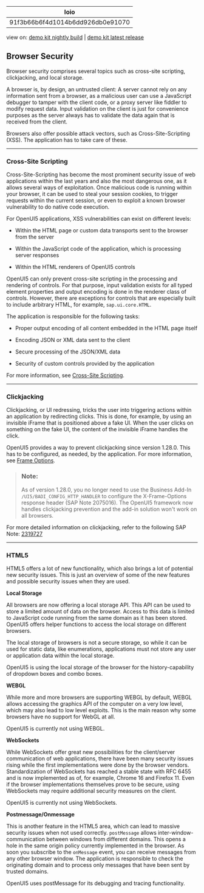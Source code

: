 <!-- loio91f3b66b6f4d1014b6dd926db0e91070 -->

| loio |
| -----|
| 91f3b66b6f4d1014b6dd926db0e91070 |

<div id="loio">

view on: [demo kit nightly build](https://openui5nightly.hana.ondemand.com/#/topic/91f3b66b6f4d1014b6dd926db0e91070) | [demo kit latest release](https://openui5.hana.ondemand.com/#/topic/91f3b66b6f4d1014b6dd926db0e91070)</div>

## Browser Security

Browser security comprises several topics such as cross-site scripting, clickjacking, and local storage.

A browser is, by design, an untrusted client: A server cannot rely on any information sent from a browser, as a malicious user can use a JavaScript debugger to tamper with the client code, or a proxy server like fiddler to modify request data. Input validation on the client is just for convenience purposes as the server always has to validate the data again that is received from the client.

Browsers also offer possible attack vectors, such as Cross-Site-Scripting \(XSS\). The application has to take care of these.

***

<a name="loio91f3b66b6f4d1014b6dd926db0e91070__section_6C7CB6E84E7E42DB821D50A02BEFF849"/>

### Cross-Site Scripting

Cross-Site-Scripting has become the most prominent security issue of web applications within the last years and also the most dangerous one, as it allows several ways of exploitation. Once malicious code is running within your browser, it can be used to steal your session cookies, to trigger requests within the current session, or even to exploit a known browser vulnerability to do native code execution.

For OpenUI5 applications, XSS vulnerabilities can exist on different levels:

-   Within the HTML page or custom data transports sent to the browser from the server

-   Within the JavaScript code of the application, which is processing server responses

-   Within the HTML renderers of OpenUI5 controls


OpenUI5 can only prevent cross-site scripting in the processing and rendering of controls. For that purpose, input validation exists for all typed element properties and output encoding is done in the renderer class of controls. However, there are exceptions for controls that are especially built to include arbitrary HTML, for example, `sap.ui.core.HTML`.

The application is responsible for the following tasks:

-   Proper output encoding of all content embedded in the HTML page itself

-   Encoding JSON or XML data sent to the client

-   Secure processing of the JSON/XML data

-   Security of custom controls provided by the application


For more information, see [Cross-Site Scripting](Cross-Site_Scripting_91f0bd3.md).

***

### Clickjacking

Clickjacking, or UI redressing, tricks the user into triggering actions within an application by redirecting clicks. This is done, for example, by using an invisible iFrame that is positioned above a fake UI. When the user clicks on something on the fake UI, the content of the invisible iFrame handles the click.

OpenUI5 provides a way to prevent clickjacking since version 1.28.0. This has to be configured, as needed, by the application. For more information, see [Frame Options](Frame_Options_62d9c4d.md).

> ### Note:  
> As of version 1.28.0, you no longer need to use the Business Add-In `/UI5/BADI_CONFIG_HTTP_HANDLER` to configure the X-Frame-Options response header \(SAP Note 2075016\). The OpenUI5 framework now handles clickjacking prevention and the add-in solution won't work on all browsers.

For more detailed information on clickjacking, refer to the following SAP Note: [2319727](https://launchpad.support.sap.com/#/notes/2319727)

***

<a name="loio91f3b66b6f4d1014b6dd926db0e91070__section_94EDDC27FE5D45A29B1B7DC18C4E2F48"/>

### HTML5

HTML5 offers a lot of new functionality, which also brings a lot of potential new security issues. This is just an overview of some of the new features and possible security issues when they are used.

**Local Storage**

All browsers are now offering a local storage API. This API can be used to store a limited amount of data on the browser. Access to this data is limited to JavaScript code running from the same domain as it has been stored. OpenUI5 offers helper functions to access the local storage on different browsers.

The local storage of browsers is not a secure storage, so while it can be used for static data, like enumerations, applications must not store any user or application data within the local storage.

OpenUI5 is using the local storage of the browser for the history-capability of dropdown boxes and combo boxes.

**WEBGL**

While more and more browsers are supporting WEBGL by default, WEBGL allows accessing the graphics API of the computer on a very low level, which may also lead to low level exploits. This is the main reason why some browsers have no support for WebGL at all.

OpenUI5 is currently not using WEBGL.

**WebSockets**

While WebSockets offer great new possibilities for the client/server communication of web applications, there have been many security issues rising while the first implementations were done by the browser vendors. Standardization of WebSockets has reached a stable state with RFC 6455 and is now implemented as of, for example, Chrome 16 and Firefox 11. Even if the browser implementations themselves prove to be secure, using WebSockets may require additional security measures on the client.

OpenUI5 is currently not using WebSockets.

**Postmessage/Onmessage**

This is another feature in the HTML5 area, which can lead to massive security issues when not used correctly. `postMessage` allows inter-window-communication between windows from different domains. This opens a hole in the same origin policy currently implemented in the browser. As soon you subscribe to the `onMessage` event, you can receive messages from any other browser window. The application is responsible to check the originating domain and to process only messages that have been sent by trusted domains.

OpenUI5 uses postMessage for its debugging and tracing functionality.

